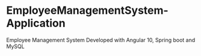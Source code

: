 # EmployeeManagementSystem-Application
Employee Management System Developed with Angular 10, Spring boot and MySQL
